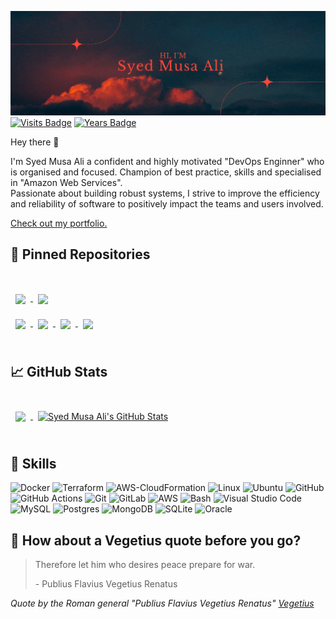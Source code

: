 [![Syed Musa Ali's GitHub Banner](./assets/GitHubheader.png)](https://syedmusaali359.github.io/portfolio/)
[![Visits Badge](https://badges.pufler.dev/visits/syedmusaali359/syedmusaali)]()
[![Years Badge](https://badges.pufler.dev/years/syedmusaali359)]()

Hey there 👋

I'm Syed Musa Ali a confident and highly motivated "DevOps Enginner" who is organised and focused. Champion of best practice, skills and specialised in "Amazon Web Services". 
<br>
Passionate about building robust systems, I strive to improve the efficiency and reliability of software to positively impact the teams and users involved.

<a href="https://syedmusaali359.github.io/portfolio/">Check out my portfolio.</a>

## 📌 Pinned Repositories

<br>

<a href="https://github.com/syedmusaali359/MU-SonarQube">
  <img align="center" style="margin:1rem 0.5rem" src="https://github-readme-stats.vercel.app/api/pin/?username=syedmusaali359&repo=MU-SonarQube&title_color=ffffff&text_color=c9cacc&icon_color=4AB197&bg_color=1A2B34" />
</a>

<a href="https://github.com/syedmusaali359/hoppscotch">
  <img align="center" style="margin:1rem 0.5rem" src="https://github-readme-stats.vercel.app/api/pin/?username=syedmusaali359&repo=hoppscotch&title_color=ffffff&text_color=c9cacc&icon_color=4AB197&bg_color=1A2B34" />
</a>

<br>

<a href="https://github.com/syedmusaali359/MU-Dify/">
  <img align="center" style="margin:0.5rem" src="https://github-readme-stats.vercel.app/api/pin/?username=syedmusaali359&repo=MU-Dify&title_color=ffffff&text_color=c9cacc&icon_color=4AB197&bg_color=1A2B34" />
</a>

<a href="https://github.com/syedmusaali359/MU-Piwigo/">
  <img align="center" style="margin:0.5rem" src="https://github-readme-stats.vercel.app/api/pin/?username=syedmusaali359&repo=MU-Piwigo&title_color=ffffff&text_color=c9cacc&icon_color=4AB197&bg_color=1A2B34" />
</a>

<a href="https://github.com/syedmusaali359/MU-Sentry/">
  <img align="center" style="margin:0.5rem" src="https://github-readme-stats.vercel.app/api/pin/?username=syedmusaali359&repo=MU-Sentry&title_color=ffffff&text_color=c9cacc&icon_color=4AB197&bg_color=1A2B34" />
</a>

<a href="https://github.com/syedmusaali359/MU-Moodle">
  <img align="center" style="margin:0.5rem" src="https://github-readme-stats.vercel.app/api/pin/?username=syedmusaali359&repo=MU-Moodle&title_color=ffffff&text_color=c9cacc&icon_color=4AB197&bg_color=1A2B34" />
</a>

<br>
<br>

## &#x1f4c8; GitHub Stats

<br>

<a href="https://github.com/syedmusaali359">
  <img align="center" style="margin:0.5rem" src="https://github-readme-stats.vercel.app/api/top-langs/?username=syedmusaali359&hide=html,css&title_color=ffffff&text_color=c9cacc&icon_color=4AB197&bg_color=1A2B34" />
</a>

<a href="https://github.com/syedmusaali359">
  <img align="center" style="margin:0.5rem" src="https://github-readme-stats.vercel.app/api?username=syedmusaali359&show_icons=true&line_height=27&count_private=true&title_color=ffffff&text_color=c9cacc&icon_color=4AB097&bg_color=1A2B34" alt="Syed Musa Ali's GitHub Stats" />
</a>

<br>
<br>

## 💼 Skills
<img alt="Docker" src="https://img.shields.io/badge/docker-d0d0d0?style=for-the-badge&logo=docker&logoColor=#0db7ed"/>
<img alt="Terraform" src="https://img.shields.io/badge/terraform-d0d0d0?style=for-the-badge&logo=terraform&logoColor=#0db7ed"/>
<img alt="AWS-CloudFormation" src="https://img.shields.io/badge/AWS-CloudFormation-%d0d0d0?style=for-the-badge&logo=aws-cloudformation&logoColor=#0db7ed"/>
<img alt="Linux" src="https://img.shields.io/badge/Linux-FCC624?style=for-the-badge&logo=linux&logoColor=black">
<img alt="Ubuntu" src="https://img.shields.io/badge/Ubuntu-E95420?style=for-the-badge&logo=ubuntu&logoColor=white" />
<img alt="GitHub" src="https://img.shields.io/badge/github-%23121011.svg?style=for-the-badge&logo=github&logoColor=white"/>
<img alt="GitHub Actions" src="https://img.shields.io/badge/github-d0d0d0?style=for-the-badge&logo=github-actions&logoColor=blue"/>
<img alt="Git" src="https://img.shields.io/badge/git-%23F05033.svg?style=for-the-badge&logo=git&logoColor=white"/>
<img alt="GitLab" src="https://img.shields.io/badge/gitlab-%23181717.svg?style=for-the-badge&logo=gitlab&logoColor=white"/>
<img alt="AWS" src="https://img.shields.io/badge/AWS-%23FF9900.svg?style=for-the-badge&logo=amazon-aws&logoColor=white"/> 
<img alt="Bash" src="https://img.shields.io/badge/bash-d0d0d0?style=for-the-badge&logo=bash&logoColor=orange"/>
<img alt="Visual Studio Code" src="https://img.shields.io/badge/VisualStudioCode-0078d7.svg?style=for-the-badge&logo=visual-studio-code&logoColor=white"/>
<img alt="MySQL" src="https://img.shields.io/badge/mysql-%2300f.svg?style=for-the-badge&logo=mysql&logoColor=white"/>
<img alt="Postgres" src ="https://img.shields.io/badge/postgres-%23316192.svg?style=for-the-badge&logo=postgresql&logoColor=white"/>
<img alt="MongoDB" src ="https://img.shields.io/badge/MongoDB-%234ea94b.svg?style=for-the-badge&logo=mongodb&logoColor=white"/>
<img alt="SQLite" src ="https://img.shields.io/badge/sqlite-%2307405e.svg?style=for-the-badge&logo=sqlite&logoColor=white"/>
<img alt="Oracle" src ="https://img.shields.io/badge/oracle-%23F00000.svg?style=for-the-badge&logo=oracle&logoColor=white" />
<br>

## 📣 How about a Vegetius quote before you go?

> Therefore let him who desires peace prepare for war.
>
> <p>- Publius Flavius Vegetius Renatus</p>

_Quote by the Roman general "Publius Flavius Vegetius Renatus" [Vegetius](https://www.amazon.com/RE-MILITARI-VEGETIUS-Complete-Official/dp/1697849075/)_

<br>
